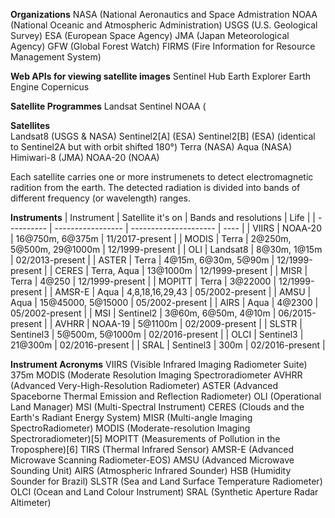 **Organizations**
NASA (National Aeronautics and Space Admistration
NOAA (National Oceanic and Atmospheric Administration)
USGS (U.S. Geological Survey)
ESA (European Space Agency)
JMA (Japan Meteorological Agency)
GFW (Global Forest Watch)
FIRMS (Fire Information for Resource Management System)

**Web APIs for viewing satellite images**
Sentinel Hub
Earth Explorer
Earth Engine
Copernicus

**Satellite Programmes**
Landsat
Sentinel
NOAA (

**Satellites**  
Landsat8 (USGS & NASA)
Sentinel2[A] (ESA)
Sentinel2[B] (ESA) (identical to Sentinel2A but with orbit shifted 180°)
Terra (NASA)
Aqua (NASA)
Himiwari-8 (JMA)
NOAA-20 (NOAA)

Each satellite carries one or more instrumenets to detect electromagnetic
radition from the earth. The detected radiation is divided into bands of
different frequency (or wavelength) ranges. 

**Instruments**
| Instrument    | Satellite it's on | Bands and resolutions     | Life              |
| ----------    | ----------------- | ---------------------     | ----              |
| VIIRS         | NOAA-20           | 16@750m, 6@375m           | 11/2017-present   |
| MODIS         | Terra             | 2@250m, 5@500m, 29@1000m  | 12/1999-present   |
| OLI           | Landsat8          | 8@30m, 1@15m              | 02/2013-present   |
| ASTER	        | Terra	            | 4@15m, 6@30m, 5@90m	    | 12/1999-present   |
| CERES	        | Terra, Aqua	    | 13@1000m	                | 12/1999-present   |
| MISR	        | Terra	            | 4@250	                    | 12/1999-present   |
| MOPITT	    | Terra	            | 3@22000	                | 12/1999-present   |
| AMSR-E	    | Aqua	            | 4,8,18,16,29,43	        | 05/2002-present   |
| AMSU	        | Aqua	            | 15@45000, 5@15000	        | 05/2002-present   |
| AIRS	        | Aqua	            | 4@2300                    | 05/2002-present   |
| MSI           | Sentinel2         | 3@60m, 6@50m, 4@10m       | 06/2015-present   |
| AVHRR         | NOAA-19           | 5@1100m                   | 02/2009-present   |
| SLSTR	        | Sentinel3	        | 5@500m, 5@1000m	        | 02/2016-present   |
| OLCI	        | Sentinel3	        | 21@300m	                | 02/2016-present   |
| SRAL	        | Sentinel3	        | 300m	                    | 02/2016-present   |


**Instrument Acronyms**
VIIRS (Visible Infrared Imaging Radiometer Suite) 375m
MODIS (Moderate Resolution Imaging Spectroradiometer
AVHRR (Advanced Very-High-Resolution Radiometer)
ASTER (Advanced Spaceborne Thermal Emission and Reflection Radiometer)
OLI (Operational Land Manager)
MSI (Multi-Spectral Instrument)
CERES (Clouds and the Earth's Radiant Energy System)
MISR (Multi-angle Imaging SpectroRadiometer)
MODIS (Moderate-resolution Imaging Spectroradiometer)[5]
MOPITT (Measurements of Pollution in the Troposphere)[6]
TIRS (Thermal Infrared Sensor)
AMSR-E (Advanced Microwave Scanning Radiometer-EOS)
AMSU (Advanced Microwave Sounding Unit)
AIRS (Atmospheric Infrared Sounder)
HSB (Humidity Sounder for Brazil)
SLSTR (Sea and Land Surface Temperature Radiometer)
OLCI (Ocean and Land Colour Instrument)
SRAL (Synthetic Aperture Radar Altimeter)

